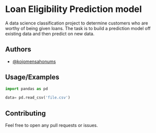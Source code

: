 
# Loan Eligibility Prediction model

A data science classification project to determine customers who are worthy of being given loans. The task is to build a prediction model off existing data and then predict on new data.


## Authors

- [@kojomensahonums](https://www.github.com/kojomensahonums)


## Usage/Examples

```python
import pandas as pd

data= pd.read_csv('file.csv')
```


## Contributing

Feel free to open any pull requests or issues.
